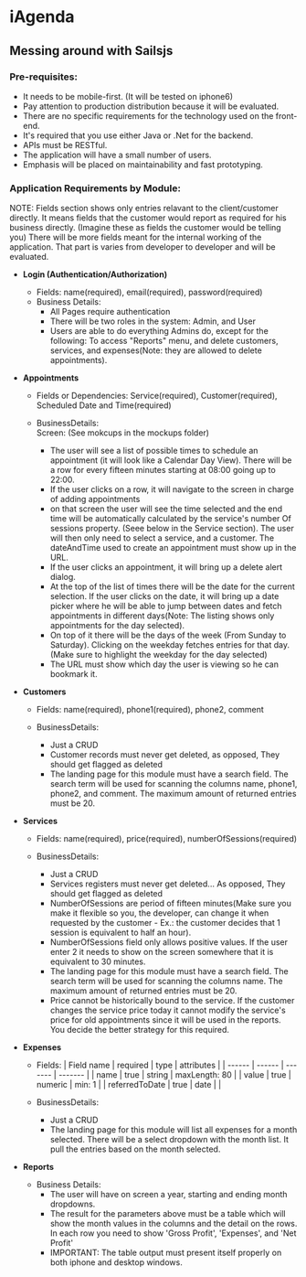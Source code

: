 # iAgenda


## Messing around with Sailsjs

### Pre-requisites:
- It needs to be mobile-first. (It will be tested on iphone6)
- Pay attention to production distribution because it will be evaluated.
- There are no specific requirements for the technology used on the front-end.
- It's required that you use either Java or .Net for the backend.
- APIs must be RESTful.
- The application will have a small number of users.
- Emphasis will be placed on maintainability and fast prototyping.

### Application Requirements by Module:

NOTE: Fields section shows only entries relavant to the client/customer directly. It means fields that the customer would report as required for his business directly. (Imagine these as fields the customer would be telling you)
There will be more fields meant for the internal working of the application. That part is varies from developer to developer and will be evaluated.

- **Login (Authentication/Authorization)**
    - Fields:
        name(required), email(required), password(required)
    - Business Details:
        - All Pages require authentication
        - There will be two roles in the system: Admin, and User
        - Users are able to do everything Admins do, except for the following: To access "Reports" menu, and delete customers, services, and expenses(Note: they are allowed to delete appointments).
      
- **Appointments**
    - Fields or Dependencies:
    Service(required), Customer(required), Scheduled Date and Time(required)
    
    - BusinessDetails:  
        Screen: (See mokcups in the mockups folder)
      - The user will see a list of possible times to schedule an appointment (it will look like a Calendar Day View). There will be a row for every fifteen minutes starting at 08:00 going up to 22:00.
      - If the user clicks on a row, it will navigate to the screen in charge of adding appointments
      - on that screen the user will see the time selected and the end time will be automatically calculated by the service's number Of sessions property. (Seee below in the Service section). The user will then only need to select a service, and a customer. The dateAndTime used to create an appointment must show up in the URL.
      - If the user clicks an appointment, it will bring up a delete alert dialog.
      - At the top of the list of times there will be the date for the current selection. If the user clicks on the date, it will bring up a date picker where he will be able to jump between dates and fetch appointments in different days(Note: The listing shows only appointments for the day selected).
      - On top of it there will be the days of the week (From Sunday to Saturday). Clicking on the weekday fetches entries for that day. (Make sure to highlight the weekday for the day selected)
      - The URL must show which day the user is viewing so he can bookmark it.
  
- **Customers**
    - Fields:
    name(required), phone1(required), phone2, comment
      
  - BusinessDetails:
      - Just a CRUD
      - Customer records must never get deleted, as opposed, They should get flagged as deleted
      - The landing page for this module must have a search field. The search term will be used for scanning the columns name, phone1, phone2, and comment. The maximum amount of returned entries must be 20.



- **Services**
  - Fields:
    name(required), price(required), numberOfSessions(required)

  - BusinessDetails:
    - Just a CRUD
    - Services registers must never get deleted... As opposed, They should get flagged as deleted
    - NumberOfSessions are period of fifteen minutes(Make sure you make it flexible so you, the developer, can change it when requested by the customer - Ex.: the customer decides that 1 session is equivalent to half an hour). 
    - NumberOfSessions field only allows positive values. If the user enter 2 it needs to show on the screen somewhere that it is equivalent to 30 minutes.
    - The landing page for this module must have a search field. The search term will be used for scanning the columns name. The maximum amount of returned entries must be 20.
    - Price cannot be historically bound to the service. If the customer changes the service price today it cannot modify the service's price for old appointments since it will be used in the reports. You decide the better strategy for this required.
    
    
- **Expenses**

  - Fields:
    | Field name | required | type | attributes |
    | ------ | ------ | ------- | ------- |
    | name | true | string | maxLength: 80 |
    | value | true | numeric | min: 1 |
    | referredToDate | true | date |  |
      
  - BusinessDetails:
    - Just a CRUD
    - The landing page for this module will list all expenses for a month selected. There will be a select dropdown with the month list. It pull the entries based on the month selected. 
  
- **Reports**

    - Business Details:
        - The user will have on screen a year, starting and ending month dropdowns.
        - The result for the parameters above must be a table which will show the month values in the columns and the detail on the rows. In each row you need to show 'Gross Profit', 'Expenses', and 'Net Profit'
        - IMPORTANT: The table output must present itself properly on both iphone and desktop windows.
        




